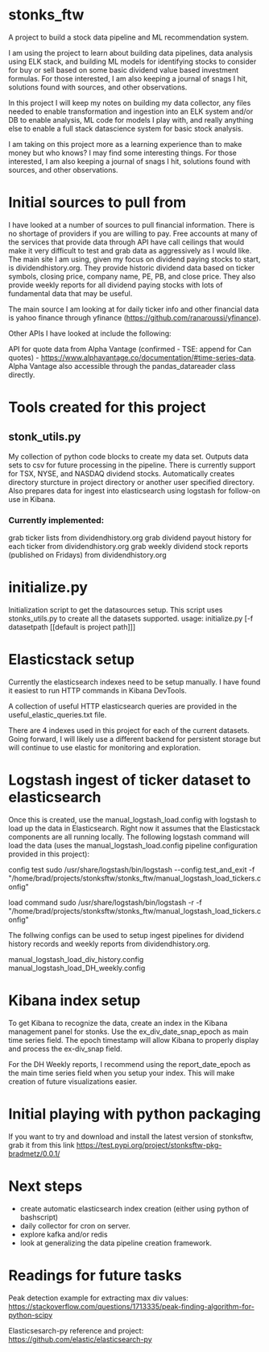 # stonks_ftw
A project to build a stock data pipeline and ML recommendation system.

I am using the project to learn about building data pipelines, data analysis using ELK stack, and building ML models for identifying stocks to consider for buy or sell based on some basic dividend value based investment formulas. For those interested, I am also keeping a journal of snags I hit, solutions found with sources, and other observations.

In this project I will keep my notes on building my data collector, any files needed to enable transformation and ingestion into an ELK system and/or DB to enable analysis, ML code for models I play with, and really anything else to enable a full stack datascience system for basic stock analysis.

I am taking on this project more as a learning experience than to make money but who knows? I may find some interesting things. For those interested, I am also keeping a journal of snags I hit, solutions found with sources, and other observations.

# Initial sources to pull from

I have looked at a number of sources to pull financial information. There is no shortage of providers if you are willing to pay. Free accounts at many of the services that provide data through API have call ceilings that would make it very difficult to test and grab data as aggressively as I would like. The main site I am using, given my focus on dividend paying stocks to start, is dividendhistory.org. They provide historic dividend data based on ticker symbols, closing price, company name, PE, PB, and close price. They also provide weekly reports for all dividend paying stocks with lots of fundamental data that may be useful.

The main source I am looking at for daily ticker info and other financial data is yahoo finance through yfinance (https://github.com/ranaroussi/yfinance).

Other APIs I have looked at include the following:

API for quote data from Alpha Vantage (confirmed - TSE: append for Can quotes) - https://www.alphavantage.co/documentation/#time-series-data. Alpha Vantage also accessible through the pandas_datareader class directly.

# Tools created for this project
## stonk_utils.py
My collection of python code blocks to create my data set. Outputs data sets to csv for future processing in the pipeline. There is currently support for TSX, NYSE, and NASDAQ dividend stocks. Automatically creates directory sturcture in project directory or another user specified directory. Also prepares data for ingest into elasticsearch using logstash for follow-on use in Kibana.

### Currently implemented:
grab ticker lists from dividendhistory.org
grab dividend payout history for each ticker from dividendhistory.org
grab weekly dividend stock reports (published on Fridays) from dividendhistory.org
# initialize.py
Initialization script to get the datasources setup. This script uses stonks_utils.py to create all the datasets supported.
usage: initialize.py [-f datasetpath [[default is project path]]]

# Elasticstack setup
Currently the elasticsearch indexes need to be setup manually. I have found it easiest to run HTTP commands in Kibana DevTools.

A collection of useful HTTP elasticsearch queries are provided in the useful_elastic_queries.txt file.

There are 4 indexes used in this project for each of the current datasets.  Going forward, I will likely use a different backend for persistent storage but will continue to use elastic for monitoring and exploration.  

# Logstash ingest of ticker dataset to elasticsearch
Once this is created, use the manual_logstash_load.config with logstash to load up the data in Elasticsearch. Right now it assumes that the Elasticstack components are all running locally. The following logstash command will load the data (uses the manual_logstash_load.config pipeline configuration provided in this project):

config test sudo /usr/share/logstash/bin/logstash --config.test_and_exit -f "/home/brad/projects/stonksftw/stonks_ftw/manual_logstash_load_tickers.config"

load command sudo /usr/share/logstash/bin/logstash -r -f "/home/brad/projects/stonksftw/stonks_ftw/manual_logstash_load_tickers.config"

The follwing configs can be used to setup ingest pipelines for dividend history records and weekly reports from dividendhistory.org.  

manual_logstash_load_div_history.config
manual_logstash_load_DH_weekly.config

# Kibana index setup
To get Kibana to recognize the data, create an index in the Kibana management panel for stonks. Use the ex_div_date_snap_epoch as main time series field. The epoch timestamp will allow Kibana to properly display and process the ex-div_snap field.

For the DH Weekly reports, I recommend using the report_date_epoch as the main time series field when you setup your index.  This will make creation of future visualizations easier.  

# Initial playing with python packaging

If you want to try and download and install the latest version of stonksftw, grab it from this link
https://test.pypi.org/project/stonksftw-pkg-bradmetz/0.0.1/


# Next steps
* create automatic elasticsearch index creation (either using python of bashscript) 
* daily collector for cron on server.  
* explore kafka and/or redis
* look at generalizing the data pipeline creation framework.  

# Readings for future tasks
Peak detection example for extracting max div values: https://stackoverflow.com/questions/1713335/peak-finding-algorithm-for-python-scipy

Elasticsesarch-py reference and project: https://github.com/elastic/elasticsearch-py

